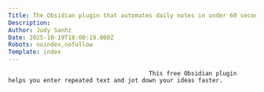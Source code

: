 ```yaml
---
Title: The Obsidian plugin that automates daily notes in under 60 seconds
Description: 
Author: Judy Sanhz
Date: 2025-10-19T18:00:19.000Z
Robots: noindex,nofollow
Template: index
---
```


                                            This free Obsidian plugin helps you enter repeated text and jot down your ideas faster.
                                        